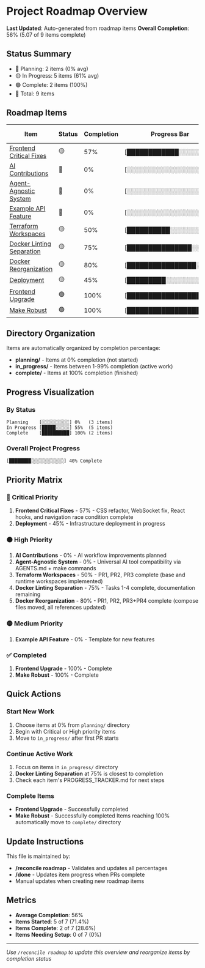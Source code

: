 # Project Roadmap Overview

**Last Updated**: Auto-generated from roadmap items
**Overall Completion**: 56% (5.07 of 9 items complete)

## Status Summary
- 🔴 Planning: 2 items (0% avg)
- 🟡 In Progress: 5 items (61% avg)
- 🟢 Complete: 2 items (100%)
- 📝 Total: 9 items

## Roadmap Items

| Item | Status | Completion | Progress Bar | Priority | Current State | Location |
|------|--------|------------|--------------|----------|---------------|----------|
| [Frontend Critical Fixes](in_progress/frontend-critical-fixes/PROGRESS_TRACKER.md) | 🟡 | 57% | [████████████░░░░░░░░] | Critical | 4/7 PRs | `in_progress/` |
| [AI Contributions](planning/ai-contributions/PROGRESS_TRACKER.md) | 🔴 | 0% | [░░░░░░░░░░░░░░░░░░░░] | High | 0/6 PRs | `planning/` |
| [Agent-Agnostic System](planning/agent-agnostic-system/PROGRESS_TRACKER.md) | 🔴 | 0% | [░░░░░░░░░░░░░░░░░░░░] | High | 0/6 PRs | `planning/` |
| [Example API Feature](planning/example-api-feature/PROGRESS_TRACKER.md) | 🔴 | 0% | [░░░░░░░░░░░░░░░░░░░░] | Medium | 0/6 PRs | `planning/` |
| [Terraform Workspaces](in_progress/terraform-workspaces/PROGRESS_TRACKER.md) | 🟡 | 50% | [██████████░░░░░░░░░░] | High | 3/6 PRs | `in_progress/` |
| [Docker Linting Separation](in_progress/docker-linting-separation/PROGRESS_TRACKER.md) | 🟡 | 75% | [███████████████░░░░░] | High | 18/24 tasks | `in_progress/` |
| [Docker Reorganization](in_progress/docker-reorganization/PROGRESS_TRACKER.md) | 🟡 | 80% | [████████████████░░░░] | High | 4/5 PRs | `in_progress/` |
| [Deployment](in_progress/deployment/PROGRESS_TRACKER.md) | 🟡 | 45% | [█████████░░░░░░░░░░░] | Critical | 5/11 PRs | `in_progress/` |
| [Frontend Upgrade](complete/frontend_upgrade/PROGRESS_TRACKER.md) | 🟢 | 100% | [████████████████████] | Medium | Complete | `complete/` |
| [Make Robust](complete/make_robust/PROGRESS_TRACKER.md) | 🟢 | 100% | [████████████████████] | Low | Complete | `complete/` |


## Directory Organization

Items are automatically organized by completion percentage:
- **planning/** - Items at 0% completion (not started)
- **in_progress/** - Items between 1-99% completion (active work)
- **complete/** - Items at 100% completion (finished)

## Progress Visualization

### By Status
```
Planning    [░░░░░░░░░░] 0%   (3 items)
In Progress [█████░░░░░] 55%  (5 items)
Complete    [██████████] 100% (2 items)
```

### Overall Project Progress
```
[████████░░░░░░░░░░░░] 40% Complete
```

## Priority Matrix

### 🔴 Critical Priority
1. **Frontend Critical Fixes** - 57% - CSS refactor, WebSocket fix, React hooks, and navigation race condition complete
2. **Deployment** - 45% - Infrastructure deployment in progress

### 🟠 High Priority
1. **AI Contributions** - 0% - AI workflow improvements planned
2. **Agent-Agnostic System** - 0% - Universal AI tool compatibility via AGENTS.md + make commands
3. **Terraform Workspaces** - 50% - PR1, PR2, PR3 complete (base and runtime workspaces implemented)
4. **Docker Linting Separation** - 75% - Tasks 1-4 complete, documentation remaining
5. **Docker Reorganization** - 80% - PR1, PR2, PR3+PR4 complete (compose files moved, all references updated)

### 🟡 Medium Priority
1. **Example API Feature** - 0% - Template for new features

### ✅ Completed
1. **Frontend Upgrade** - 100% - Complete
2. **Make Robust** - 100% - Complete

## Quick Actions

### Start New Work
1. Choose items at 0% from `planning/` directory
2. Begin with Critical or High priority items
3. Move to `in_progress/` after first PR starts

### Continue Active Work
1. Focus on items in `in_progress/` directory
2. **Docker Linting Separation** at 75% is closest to completion
3. Check each item's PROGRESS_TRACKER.md for next steps

### Complete Items
- **Frontend Upgrade** - Successfully completed
- **Make Robust** - Successfully completed
Items reaching 100% automatically move to `complete/` directory

## Update Instructions

This file is maintained by:
- **/reconcile roadmap** - Validates and updates all percentages
- **/done** - Updates item progress when PRs complete
- Manual updates when creating new roadmap items

## Metrics

- **Average Completion**: 56%
- **Items Started**: 5 of 7 (71.4%)
- **Items Complete**: 2 of 7 (28.6%)
- **Items Needing Setup**: 0 of 7 (0%)

---

*Use `/reconcile roadmap` to update this overview and reorganize items by completion status*